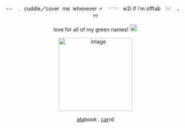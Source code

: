 
<p align="center">
⌢⌢ ‎ ‎ ‎ . ‎ ‎ cuddle╱cover ‎ me ‎ whenever  〃 ‎ ‎ 𓎟𓎟 ‎ ‎ w2i‎ if i'm offtab  ‎  ‎ 𓏵  ‎ ‎ ‎ 、‎ ‎ ‎ ୨୧
<p align="center">
love for all of my green names! <img width="20" height="20" alt="image" src="https://64.media.tumblr.com/a3cbf40ae87922e1b2c9480e552f27ac/519df42a135a4ce1-b1/s75x75_c1/ab3ae2b1104b92ae4e5c33b16b477abc2966d8ec.gifv" />



<p align="center">
  <img width="200" height="200" alt="image" src="https://64.media.tumblr.com/9a97d04d98ab284c1a5d7e2b44afe81b/1881390cbd6f2163-35/s500x750/3c9ea68c2c14511c81722486c3434fa0c086e12f.gifv" />

<p align="center">
  <a href="https://whatsurnamegirlfriend.atabook.org/" target="_blank">ata</a>book .
  <a href="https://theoceanhealssouls.carrd.co/" target="_blank">car</a>rd
<p align="center">




























